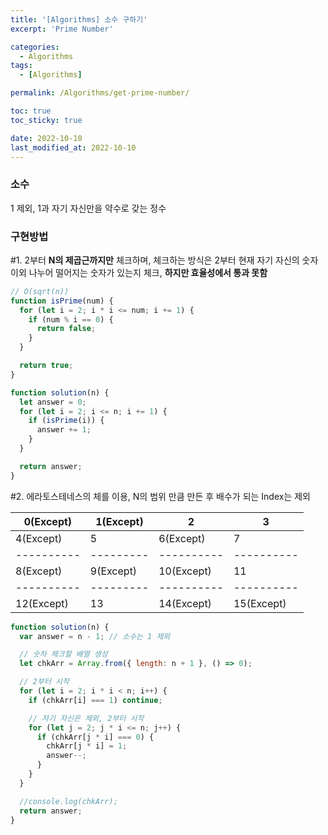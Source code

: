 ```yaml
---
title: '[Algorithms] 소수 구하기'
excerpt: 'Prime Number'

categories:
  - Algorithms
tags:
  - [Algorithms]

permalink: /Algorithms/get-prime-number/

toc: true
toc_sticky: true

date: 2022-10-10
last_modified_at: 2022-10-10
---
```


### 소수

1 제외, 1과 자기 자신만을 약수로 갖는 정수

### 구현방법

#1. 2부터 **N의 제곱근까지만** 체크하며, 체크하는 방식은 2부터 현재 자기 자신의 숫자이외 나누어 떨어지는 숫자가 있는지 체크, **하지만 효율성에서 통과 못함**

```jsx
// O(sqrt(n))
function isPrime(num) {
  for (let i = 2; i * i <= num; i += 1) {
    if (num % i == 0) {
      return false;
    }
  }

  return true;
}

function solution(n) {
  let answer = 0;
  for (let i = 2; i <= n; i += 1) {
    if (isPrime(i)) {
      answer += 1;
    }
  }

  return answer;
}
```

#2. 에라토스테네스의 체를 이용, N의 범위 만큼 만든 후 배수가 되는 Index는 제외

| 0(Except)  | 1(Except) | 2          | 3          |
| ---------- | --------- | ---------- | ---------- |
| 4(Except)  | 5         | 6(Except)  | 7          |
| ---------- | --------- | ---------- | ---------- |
| 8(Except)  | 9(Except) | 10(Except) | 11         |
| ---------- | --------- | ---------- | ---------- |
| 12(Except) | 13        | 14(Except) | 15(Except) |

```jsx
function solution(n) {
  var answer = n - 1; // 소수는 1 제외

  // 숫차 체크할 배열 생성
  let chkArr = Array.from({ length: n + 1 }, () => 0);

  // 2부터 시작
  for (let i = 2; i * i < n; i++) {
    if (chkArr[i] === 1) continue;

    // 자기 자신은 제외, 2부터 시작
    for (let j = 2; j * i <= n; j++) {
      if (chkArr[j * i] === 0) {
        chkArr[j * i] = 1;
        answer--;
      }
    }
  }

  //console.log(chkArr);
  return answer;
}
```
